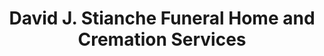 ---
title: "David J. Stianche Funeral Home and Cremation Services"
url: /jim-thorpe/david-j-stianche-funeral-home-and-cremation-services/
shop: funeral directors
---